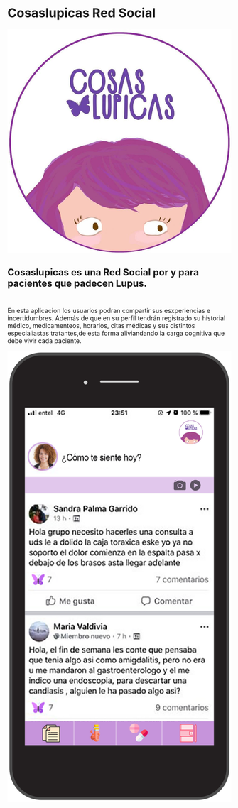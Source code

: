 # Cosaslupicas Red Social


![logo](src/img/logo.png)

## Cosaslupicas es una Red Social por y para pacientes que padecen Lupus.


#
En esta aplicacion los usuarios podran compartir sus esxperiencias e incertidumbres. Además de que en su perfil tendrán registrado su historial médico,  medicamenteos, horarios, citas médicas y sus distintos especialiastas tratantes,de esta forma aliviandando la carga cognitiva que debe vivir cada paciente.



![logo](src/img/prototipo.png)
  

